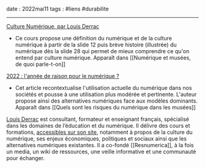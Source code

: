 date : 2022mai11
tags : #liens #durabilite

---------

[Culture Numérique, par Louis Derrac](https://louisderrac.com/files/cours/culture-numerique/culture-numerique-1.pdf)
- Ce cours propose une définition du numérique et de la culture numérique à partir de la slide 12 puis brève histoire (illustrée) du numérique dès la slide 28 qui permet de mieux comprendre ce qu'on entend par culture numérique.
Apparaît dans [[Numérique et musées, de quoi parle-t-on]]

[2022 : l'année de raison pour le numérique ?](https://louisderrac.com/2022/01/13/2022-lannee-de-raison-pour-le-numerique/)
- Cet article recontextualise l'utilisation actuelle du numérique dans nos sociétés et pousse à une utilisation plus modérée et pertinente. L'auteur propose ainsi des alternatives numériques face aux modèles dominants.
Apparaît dans [[Quels sont les risques du numérique dans les musées]]


[Louis Derrac](https://louisderrac.com/) est consultant, formateur et enseignant français, spécialisé dans les domaines de l’éducation et du numérique.
Il délivre des cours et formations, [accessibles sur son site](https://louisderrac.com/cours-et-formations/), notamment à propos de la culture du numérique, ses enjeux économiques, politiques et sociaux ainsi que les alternatives numériques existantes. 
Il a co-fondé [[Resnumerica]], à la fois un media, un wiki de ressources, une veille informative et une communauté pour échanger. 